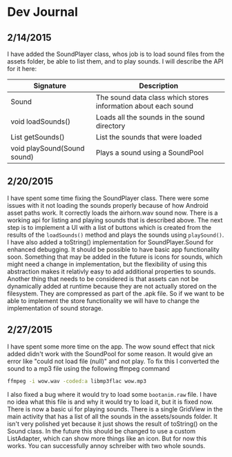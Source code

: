 # Dev Journal

## 2/14/2015
I have added the SoundPlayer class, whos job is to load sound files from the 
assets folder, be able to list them, and to play sounds. I will describe the API 
for it here:

| Signature                   | Description                                                    |
|-----------------------------|----------------------------------------------------------------|
| Sound                       | The sound data class which stores information about each sound |
| void loadSounds()           | Loads all the sounds in the sound directory                    |
| List<Sound> getSounds()     | List the sounds that were loaded                               |
| void playSound(Sound sound) | Plays a sound using a SoundPool                                |

## 2/20/2015
I have spent some time fixing the SoundPlayer class. There were some issues with 
it not loading the sounds properly because of how Android asset paths work. It 
correctly loads the airhorn.wav sound now. There is a working api for listing 
and playing sounds that is described above. The next step is to implement a UI 
with a list of buttons which is created from the results of the `loadSounds()` 
method and plays the sounds using `playSound()`. I have also added a toString()
implementation for SoundPlayer.Sound for enhanced debugging. It should be 
possible to have basic app functionality soon. Something that may be added in 
the future is icons for sounds, which might need a change in implementation, 
but the flexibility of using this abstraction makes it relativly easy to add 
additional properties to sounds. Another thing that needs to be considered is 
that assets can not be dynamically added at runtime because they are not 
actually stored on the filesystem. They are compressed as part of the .apk 
file. So if we want to be able to implement the store functionality we will 
have to change the implementation of sound storage.

## 2/27/2015
I have spent some more time on the app. The wow sound effect that nick added didn't work with the
SoundPool for some reason. It would give an error like "could not load file (null)" and not play.
To fix this I converted the sound to a mp3 file using the following ffmpeg command

```sh
ffmpeg -i wow.wav -coded:a libmp3flac wow.mp3
```

I also fixed a bug where it would try to load some `bootanim.raw` file. I have no idea what this
file is and why it would try to load it, but it is fixed now. There is now a basic ui for playing
sounds. There is a single GridView in the main activity that has a list of all the sounds in the
assets/sounds folder. It isn't very polished yet because it just shows the result of toString() on
the Sound class. In the future this should be changed to use a custom ListAdapter, which can show
more things like an icon. But for now this works. You can successfully annoy schreiber with two
whole sounds.